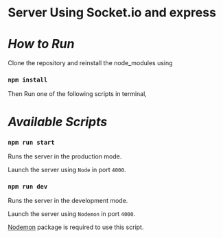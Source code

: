 # **Server Using Socket.io and express**

# *How to Run*

Clone the repository and reinstall the node_modules using

### **`npm install`**

Then Run one of the following scripts in terminal,

# *Available Scripts*

### **`npm run start`**

Runs the server in the production mode.

Launch the server using `Node` in port `4000`.

### **`npm run dev`**

Runs the server in the development mode.

Launch the server using `Nodemon` in port `4000`.

[Nodemon](https://www.npmjs.com/package/nodemon) package is required to use this script.
